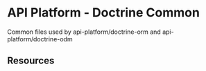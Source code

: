 # API Platform - Doctrine Common

Common files used by api-platform/doctrine-orm and api-platform/doctrine-odm

## Resources


